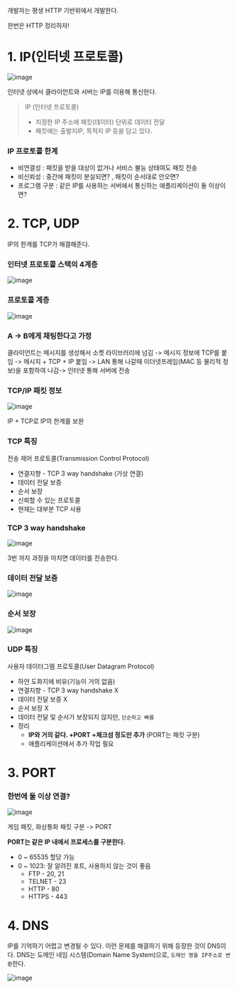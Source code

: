 개발자는 평생 HTTP 기반위에서 개발한다.

한번은 HTTP 정리하자!

# 1. IP(인터넷 프로토콜)

![image](https://user-images.githubusercontent.com/38436013/126794791-643243cd-7d2a-457c-8765-c9f828c13fe2.png)

인터넷 상에서 클라이언트와 서버는 IP를 이용해 통신한다.  

> IP (인터넷 프로토콜)
>
> - 지정한 IP 주소에 패킷(데이터) 단위로 데이터 전달 
> - 패킷에는 출발지IP, 목적지 IP 등을 담고 있다. 

### IP 프로토콜 한계

- 비연결성 : 패킷을 받을 대상이 없거나 서비스 불능 상태여도 패킷 전송 
- 비신뢰성 : 중간에 패킷이 분실되면? , 패킷이 순서대로 안오면?
- 프로그램 구분 : 같은 IP를 사용하는 서버에서 통신하는 애플리케이션이 둘 이상이면?

# 2. TCP, UDP

IP의 한계를 TCP가 해결해준다.

### 인터넷 프로토콜 스택의 4계층

![image](https://user-images.githubusercontent.com/38436013/126796613-7bab5e62-442d-45b9-96e7-b1f9911417e7.png)

### 프로토콜 계층

![image](https://user-images.githubusercontent.com/38436013/126796645-fd516bc5-e487-42db-9c8c-75c7fe6f9002.png)

### A -> B에게 채팅한다고 가정

클라이언트는 메시지를  생성해서 소켓 라이브러리에 넘김 ->  메시지 정보에 TCP를 붙임 -> 메시지 + TCP + IP 붙임 -> LAN 통해 나갈때 이더넷프레임(MAC 등 물리적 정보)을 포함하여 나감-> 인터넷 통해 서버에 전송

### TCP/IP 패킷 정보

![image](https://user-images.githubusercontent.com/38436013/126796685-4f7a322e-490c-42cf-a210-ecb37b4b8577.png)

IP + TCP로 IP의 한계를 보완

### TCP 특징

전송 제어 프로토콜(Transmission Control Protocol)

- 연결지향 - TCP 3 way handshake (가상 연결) 
- 데이터 전달 보증 
- 순서 보장 
- 신뢰할 수 있는 프로토콜 
- 현재는 대부분 TCP 사용

### TCP 3 way handshake

![image](https://user-images.githubusercontent.com/38436013/126797055-24cfc9e2-1472-4d2b-8d1b-d314f2855109.png)

3번 까지 과정을 마치면 데이터를 전송한다.  

### 데이터 전달 보증 

![image](https://user-images.githubusercontent.com/38436013/126797079-5b5db12d-75e1-4150-a40a-b1f2edc82c89.png)

### 순서 보장 

![image](https://user-images.githubusercontent.com/38436013/126797112-c7bb22f8-cf5e-45cc-8817-a0a61bd412a7.png)

### UDP 특징

사용자 데이터그램 프로토콜(User Datagram Protocol)

- 하얀 도화지에 비유(기능이 거의 없음) 
- 연결지향 - TCP 3 way handshake X 
- 데이터 전달 보증 X 
- 순서 보장 X 
- 데이터 전달 및 순서가 보장되지 않지만, `단순하고 빠름 `
- 정리 
  - **IP와 거의 같다. +PORT +체크섬 정도만 추가**  (PORT는 패킷 구분)
  - 애플리케이션에서 추가 작업 필요

# 3. PORT

### 한번에 둘 이상 연결?

![image](https://user-images.githubusercontent.com/38436013/126798902-d8a9692c-8ce1-4890-bb0b-20868c0e40ef.png)

게임 패킷, 화상통화 패킷 구분 -> PORT

**PORT는 같은 IP 내에서 프로세스를 구분한다.**

- 0 ~ 65535 할당 가능  
- 0 ~ 1023: 잘 알려진 포트, 사용하지 않는 것이 좋음 
  - FTP - 20, 21 
  - TELNET - 23 
  - HTTP - 80 
  - HTTPS - 443

# 4. DNS 

IP를 기억하기 어렵고 변경될 수 있다. 이런 문제를 해결하기 위해 등장한 것이 DNS이다.
DNS는 도메인 네임 시스템(Domain Name System)으로, `도메인 명을 IP주소로 변환`한다.

![image](https://user-images.githubusercontent.com/38436013/126799342-1fe2cf88-e389-4667-abf3-1020610cc21a.png)